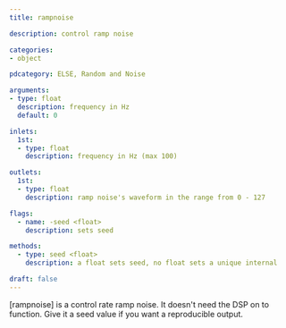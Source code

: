 ```yaml
---
title: rampnoise

description: control ramp noise

categories:
- object

pdcategory: ELSE, Random and Noise

arguments:
- type: float
  description: frequency in Hz
  default: 0

inlets:
  1st:
  - type: float
    description: frequency in Hz (max 100)

outlets:
  1st:
  - type: float
    description: ramp noise's waveform in the range from 0 - 127

flags:
  - name: -seed <float>
    description: sets seed

methods:
  - type: seed <float>
    description: a float sets seed, no float sets a unique internal

draft: false
---
```


[rampnoise] is a control rate ramp noise. It doesn't need the DSP on to function. Give it a seed value if you want a reproducible output.
